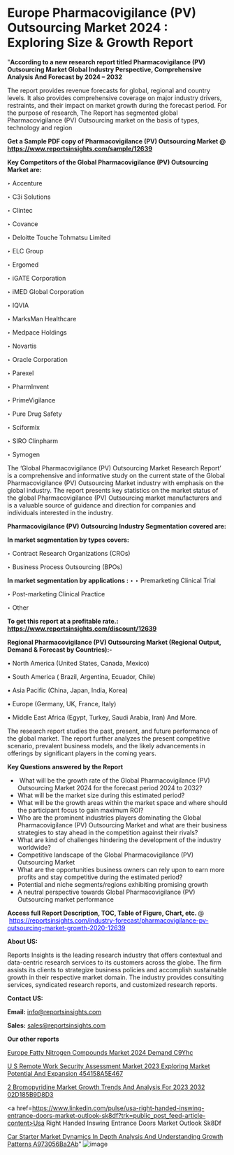 # Europe Pharmacovigilance (PV) Outsourcing Market 2024 : Exploring Size & Growth Report

"<strong>According to a new research report titled Pharmacovigilance (PV) Outsourcing Market Global Industry Perspective, Comprehensive Analysis And Forecast by 2024 – 2032</strong>

The report provides revenue forecasts for global, regional and country levels. It also provides comprehensive coverage on major industry drivers, restraints, and their impact on market growth during the forecast period. For the purpose of research, The Report has segmented global Pharmacovigilance (PV) Outsourcing market on the basis of types, technology and region

<strong>Get a Sample PDF copy of Pharmacovigilance (PV) Outsourcing Market </strong><strong>@<a href=https://www.reportsinsights.com/sample/12639 style=color:#0000ff;> https://www.reportsinsights.com/sample/12639</a></strong></font>

<strong>Key Competitors of the Global Pharmacovigilance (PV) Outsourcing Market are:</strong>

‣ Accenture

‣ C3i Solutions

‣ Clintec

‣ Covance

‣ Deloitte Touche Tohmatsu Limited

‣ ELC Group

‣ Ergomed

‣ iGATE Corporation

‣ iMED Global Corporation

‣ IQVIA

‣ MarksMan Healthcare

‣ Medpace Holdings

‣ Novartis

‣ Oracle Corporation

‣ Parexel

‣ PharmInvent

‣ PrimeVigilance

‣ Pure Drug Safety

‣ Sciformix

‣ SIRO Clinpharm

‣ Symogen

The ‘Global Pharmacovigilance (PV) Outsourcing Market Research Report’ is a comprehensive and informative study on the current state of the Global Pharmacovigilance (PV) Outsourcing Market industry with emphasis on the global industry. The report presents key statistics on the market status of the global Pharmacovigilance (PV) Outsourcing market manufacturers and is a valuable source of guidance and direction for companies and individuals interested in the industry.

<strong>Pharmacovigilance (PV) Outsourcing Industry Segmentation covered are:</strong>

<strong>In market segmentation by types covers: </strong> 

‣ Contract Research Organizations (CROs)

‣ Business Process Outsourcing (BPOs)


<strong>In market segmentation by applications :</strong> 
‣ 
‣ Premarketing Clinical Trial

‣ Post-marketing Clinical Practice

‣ Other

<strong>To get this report at a profitable rate.: <a href=https://www.reportsinsights.com/discount/12639 style=color:#0000ff;>https://www.reportsinsights.com/discount/12639</a></strong></font>

<strong>Regional Pharmacovigilance (PV) Outsourcing Market (Regional Output, Demand &amp; Forecast by Countries):-</strong>

• North America (United States, Canada, Mexico)

• South America ( Brazil, Argentina, Ecuador, Chile)

• Asia Pacific (China, Japan, India, Korea)

• Europe (Germany, UK, France, Italy)

• Middle East Africa (Egypt, Turkey, Saudi Arabia, Iran) And More.

The research report studies the past, present, and future performance of the global market. The report further analyzes the present competitive scenario, prevalent business models, and the likely advancements in offerings by significant players in the coming years.

<strong>Key Questions answered by the Report</strong>
<ul>
  <li> What will be the growth rate of the Global Pharmacovigilance (PV) Outsourcing Market 2024 for the forecast period 2024 to 2032?</li>
  <li>What will be the market size during this estimated period?</li>
  <li>What will be the growth areas within the market space and where should the participant focus to gain maximum ROI?</li>
  <li>Who are the prominent industries players dominating the Global Pharmacovigilance (PV) Outsourcing Market and what are their business strategies to stay ahead in the competition against their rivals?</li>
  <li>What are kind of challenges hindering the development of the industry worldwide?</li>
  <li>Competitive landscape of the Global Pharmacovigilance (PV) Outsourcing Market</li>
  <li>What are the opportunities business owners can rely upon to earn more profits and stay competitive during the estimated period?</li>
  <li>Potential and niche segments/regions exhibiting promising growth</li>
  <li>A neutral perspective towards Global Pharmacovigilance (PV) Outsourcing market performance</li>
</ul>
<strong>Access full Report Description, TOC, Table of Figure, Chart, etc. </strong>@  <a href=https://reportsinsights.com/industry-forecast/pharmacovigilance-pv-outsourcing-market-growth-2020-12639 style=color:#0000ff;>https://reportsinsights.com/industry-forecast/pharmacovigilance-pv-outsourcing-market-growth-2020-12639</a></font>

<strong><strong>About US</strong>:</strong>

Reports Insights is the leading research industry that offers contextual and data-centric research services to its customers across the globe. The firm assists its clients to strategize business policies and accomplish sustainable growth in their respective market domain. The industry provides consulting services, syndicated research reports, and customized research reports.

<strong>Contact US:</strong>

<p class=""""><b>Email:</b> <a href=mailto:info@reportsinsights.com>info@reportsinsights.com</a></p>
<p class=""""><b>Sales:</b> <a href=mailto:sales@reportsinsights.com>sales@reportsinsights.com</a></p>

<strong>Our other reports</strong>

<a href=https://www.linkedin.com/pulse/europe-fatty-nitrogen-compounds-market-2024-demand-c9yhc/>Europe Fatty Nitrogen Compounds Market 2024 Demand C9Yhc</a>

<a href=https://medium.com/@akitotamura255/u-s-remote-work-security-assessment-market-2023-exploring-market-potential-and-expansion-454158a5e467>U S Remote Work Security Assessment Market 2023 Exploring Market Potential And Expansion 454158A5E467</a>

<a href=https://medium.com/@jadhaosuchit578/2-bromopyridine-market-growth-trends-and-analysis-for-2023-2032-02d185b9d8d3>2 Bromopyridine Market Growth Trends And Analysis For 2023 2032 02D185B9D8D3</a>

<a href=https://www.linkedin.com/pulse/usa-right-handed-inswing-entrance-doors-market-outlook-sk8df?trk=public_post_feed-article-content>Usa Right Handed Inswing Entrance Doors Market Outlook Sk8Df</a>

<a href=https://medium.com/@anushkasen97531/car-starter-market-dynamics-in-depth-analysis-and-understanding-growth-patterns-a973056ba2ab>Car Starter Market Dynamics In Depth Analysis And Understanding Growth Patterns A973056Ba2Ab</a>"
![image](https://github.com/Reportsinsights123/RIgrowth/assets/158415881/4e5ed1c5-2110-4988-bf27-6e0100912daf)

